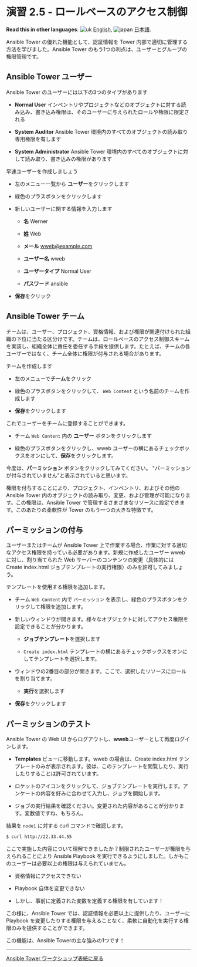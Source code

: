 # 演習 2.5 - ロールベースのアクセス制御

**Read this in other languages**: ![uk](../../../images/uk.png) [English](README.md),  ![japan](../../../images/japan.png) [日本語](README.ja.md).

Ansible Tower の優れた機能として、認証情報を Tower 内部で適切に管理する方法を学びました。Ansible Tower のもう1つの利点は、ユーザーとグループの権限管理です。  

## Ansible Tower ユーザー  

Ansible Tower のユーザーには以下の3つのタイプがあります    

- **Normal User** インベントリやプロジェクトなどのオブジェクトに対する読み込み、書き込み権限は、そのユーザーに与えられたロールや権限に限定される

- **System Auditor** Ansible Tower 環境内のすべてのオブジェクトの読み取り専用権限を有します  

- **System Administrator** Ansible Tower 環境内のすべてのオブジェクトに対して読み取り、書き込みの権限があります  

早速ユーザーを作成しましょう  

- 左のメニュー一覧から **ユーザー**をクリックします  

- 緑色のプラスボタンをクリックします  

- 新しいユーザーに関する情報を入力します  
  
    - **名** Werner  
  
    - **姓** Web  
  
    - **メール** wweb@example.com  
   
    - **ユーザー名** wweb  
  
    - **ユーザータイプ** Normal User  
  
    - **パスワード** ansible  

- **保存**をクリック  

## Ansible Tower チーム  

チームは、ユーザー、プロジェクト、資格情報、および権限が関連付けられた組織の下位に当たる区分けです。チームは、ロールベースのアクセス制御スキームを実装し、組織全体に責任を委任する手段を提供します。たとえば、チームの各ユーザーではなく、チーム全体に権限が付与される場合があります。  

チームを作成します  

- 左のメニューで**チーム**をクリック  

- 緑色のプラスボタンをクリックして、 `Web Content` という名前のチームを作成します  

- **保存**をクリックします  

これでユーザーをチームに登録することができます。  

- チーム `Web Content` 内の **ユーザー** ボタンをクリックします  

- 緑色のプラスボタンをクリックし、wweb ユーザーの横にあるチェックボックスをオンにして、**保存**をクリックします。  

今度は、**パーミッション** ボタンをクリックしてみてください。 "パーミッションが付与されていません"と表示されていると思います。  

権限を付与することにより、プロジェクト、インベントリ、およびその他の Ansible Tower 内のオブジェクトの読み取り、変更、および管理が可能になります。この権限は、Ansible Tower で管理するさまざまなリソースに設定できます。このあたりの柔軟性が Tower のもう一つの大きな特徴です。

## パーミッションの付与  

ユーザーまたはチームが Ansible Tower 上で作業する場合、作業に対する適切なアクセス権限を持っている必要があります。新規に作成したユーザー wweb に対し、割り当てられた Web サーバーのコンテンツの変更（具体的には Create index.html ジョブテンプレートの実行権限）のみを許可してみましょう。  

テンプレートを使用する権限を追加します。  

- チーム `Web Content` 内で `パーミッション` を表示し、緑色のプラスボタンをクリックして権限を追加します。  

- 新しいウィンドウが開きます。様々なオブジェクトに対してアクセス権限を設定できることが分かります。  
  
    - **ジョブテンプレート**を選択します  
  
    - `Create index.html` テンプレートの横にあるチェックボックスをオンにしてテンプレートを選択します。  

- ウィンドウの2番目の部分が開きます。ここで、選択したリソースにロールを割り当てます。  

    - **実行**を選択します

- **保存**をクリックします

## パーミッションのテスト

Ansible Tower の Web UI からログアウトし、**wweb**ユーザーとして再度ログインします。  

- **Templates** ビューに移動します。wweb の場合は、Create index.html テンプレートのみが表示されます。彼は、このテンプレートを閲覧したり、実行したりすることは許可されています。  

- ロケットのアイコンをクリックして、ジョブテンプレートを実行します。アンケートの内容を好みに合わせて入力し、ジョブを開始します。  

- ジョブの実行結果を確認ください。変更された内容があることが分かります。変数値ですね、もちろん。  

結果を `node1` に対する curl コマンドで確認します。　　

```bash
$ curl http://22.33.44.55
```

ここで実施した内容について理解できましたか？制限されたユーザーが権限を与えられることにより Ansible Playbook を実行できるようにしました。しかもこのユーザーは必要以上の権限は与えられていません。

  - 資格情報にアクセスできない

  - Playbook 自体を変更できない

  - しかし、事前に定義された変数を定義する権限を有しています！

この様に、Ansible Tower では、認証情報を必要以上に提供したり、ユーザーに Playbook を変更したりする権限を与えることなく、柔軟に自動化を実行する権限のみを提供することができます。

この機能は、Ansible Towerの主な強みの1つです！

----

[Ansible Tower ワークショップ表紙に戻る](../README.ja.md#section-2---ansible-towerの演習)
